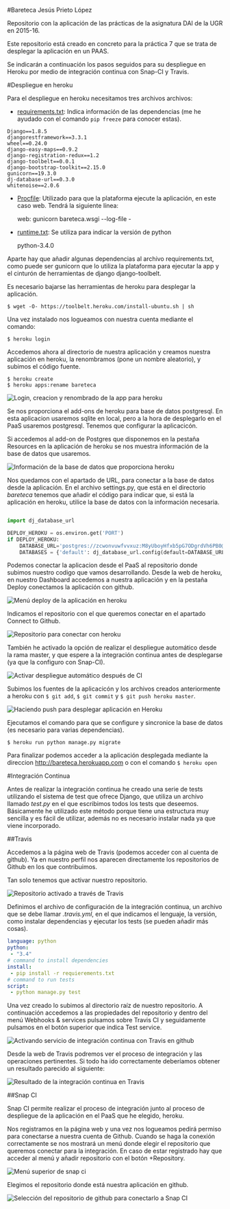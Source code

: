 #Bareteca
Jesús Prieto López

Repositorio con la aplicación de las prácticas de la asignatura DAI de la UGR en 2015-16.

Este repositorio está creado en concreto para la práctica 7 que se trata de desplegar la aplicación en un PAAS.

Se indicarán a continuación los pasos seguidos para su despliegue en Heroku por medio de integración continua con Snap-CI y Travis.

#Despliegue en heroku

Para el despliegue en heroku necesitamos tres archivos archivos:

- [requirements.txt](https://github.com/JesGor/bareteca/blob/master/requirements.txt): Indica información de las dependencias (me he ayudado con el comando `pip freeze` para conocer estas). 

```
Django==1.8.5
djangorestframework==3.3.1
wheel==0.24.0
django-easy-maps==0.9.2
django-registration-redux==1.2
django-toolbelt==0.0.1
django-bootstrap-toolkit==2.15.0
gunicorn==19.3.0
dj-database-url==0.3.0
whitenoise==2.0.6
```

- [Procfile](https://github.com/JesGor/bareteca/blob/master/Procfile): Utilizado para que la plataforma ejecute la aplicación, en este caso web. Tendrá la siguiente línea:

	web: gunicorn bareteca.wsgi --log-file -

- [runtime.txt](https://github.com/JesGor/bareteca/blob/master/runtime.txt): Se utiliza para indicar la versión de python

	python-3.4.0

Aparte hay que añadir algunas dependencias al archivo requirements.txt, como puede ser gunicorn que lo utiliza la plataforma para ejecutar la app y el cinturón de herramientas de django django-toolbelt. 

Es necesario bajarse las herramientas de heroku para desplegar la aplicación.

`$ wget -O- https://toolbelt.heroku.com/install-ubuntu.sh | sh`

Una vez instalado nos logueamos con nuestra cuenta mediante el comando:

`$ heroku login`

Accedemos ahora al directorio de nuestra aplicación y creamos nuestra aplicación en heroku, la renombramos (pone un nombre aleatorio), y subimos el código fuente.

	$ heroku create
	$ heroku apps:rename bareteca

![Login, creacion y renombrado de la app para heroku](cap11)

Se nos proporciona el add-ons de heroku para base de datos postgresql. En esta aplicacion usaremos sqlite en local, pero a la hora de desplegarlo en el PaaS usaremos postgresql. Tenemos que configurar la aplicacicón.

Si accedemos al add-on de Postgres que disponemos en la pestaña Resources en la aplicación de heroku se nos muestra información de la base de datos que usaremos.

![Información de la base de datos que proporciona heroku](cap12)

Nos quedamos con el apartado de URL, para conectar a la base de datos desde la aplicación. En el archivo settings.py, que está en el directorio *bareteca* tenemos que añadir el código para indicar que, si está la aplicación en heroku, utilice la base de datos con la información necesaria. 

```python

import dj_database_url

DEPLOY_HEROKU = os.environ.get('PORT')
if DEPLOY_HEROKU:
    DATABASE_URL='postgres://zcwonvuwfvvxuz:M8yUboyHfxb5pG7ODgrdVh6PB0@ec2-107-20-222-114.compute-1.amazonaws.com:5432/d8o5mrbg8eealv'
    DATABASES = {'default': dj_database_url.config(default=DATABASE_URL)}
```

Podemos conectar la aplicacion desde el PaaS al repositorio donde subimos nuestro codigo que vamos desarrollando. Desde la web de heroku, en nuestro Dashboard accedemos a nuestra aplicación y en la pestaña Deploy conectamos la aplicación con github.

![Menú deploy de la aplicación en heroku](cap13)

Indicamos el repositorio con el que queremos conectar en el apartado Connect to Github.

![Repositorio para conectar con heroku](cap14)

También he activado la opción de realizar el despliegue automático desde la rama master, y que espere a la integración continua antes de desplegarse (ya que la configuro con Snap-CI).

![Activar despliegue automático después de CI](http://i1175.photobucket.com/albums/r628/jesusgorillo/cap16_zpslfn0szm2.png)

Subimos los fuentes de la aplicacicón y los archivos creados anteriormente a heroku con `$ git add`, `$ git commit` y `$ git push heroku master`.

![Haciendo push para desplegar aplicación en Heroku](cap15)

Ejecutamos el comando para que se configure y sincronice la base de datos (es necesario para varias dependencias).

`$ heroku run python manage.py migrate`

Para finalizar podemos acceder a la aplicación desplegada mediante la direccion http://bareteca.herokuapp.com o con el comando `$ heroku open`


#Integración Continua

Antes de realizar la integración continua he creado una serie de tests utilizando el sistema de test que ofrece Django, que utiliza un archivo llamado *test.py* en el que escribimos todos los tests que deseemos. Básicamente he utilizado este método porque tiene una estructura muy sencilla y es fácil de utilizar, además no es necesario instalar nada ya que viene incorporado.

##Travis

Accedemos a la página web de Travis (podemos acceder con al cuenta de github). Ya en nuestro perfil nos aparecen directamente los repositorios de Github en los que contribuimos.

Tan solo tenemos que activar nuestro repositorio.

![Repositorio activado a través de Travis](cap1)

Definimos el archivo de configuración de la integración continua,  un archivo que se debe llamar *.travis.yml*, en el que indicamos el lenguaje, la versión, como instalar dependencias y ejecutar los tests (se pueden añadir más cosas).

```yml
language: python
python:
 - "3.4"
# command to install dependencies
install:
 - pip install -r requierements.txt
# command to run tests
script:
 - python manage.py test
```

Una vez creado lo subimos al directorio raíz de nuestro repositorio. A continuación accedemos a las propiedades del repositorio y dentro del menú Webhooks & services pulsamos sobre Travis CI y seguidamente pulsamos en el botón superior que indica Test service.

![Activando servicio de integración continua con Travis en github](cap2)

Desde la web de Travis podremos ver el proceso de integración y las operaciones pertinentes. Si todo ha ido correctamente deberíamos obtener un resultado parecido al siguiente:

![Resultado de la integración continua en Travis](cap3)

##Snap CI

Snap CI permite realizar el proceso de integración junto al proceso de despliegue de la aplicación en el PaaS que he elegido, heroku.

Nos registramos en la página web y una vez nos logueamos pedirá permiso para conectarse a nuestra cuenta de Github. Cuando se haga la conexión correctamente se nos mostrará un menú donde elegir el repositorio que queremos conectar para la integración. En caso de estar registrado hay que acceder al menú y añadir repositorio con el botón +Repository.

![Menú superior de snap ci](http://i1175.photobucket.com/albums/r628/jesusgorillo/cap6_zpscvtfvc6b.png)

Elegimos el repositorio donde está nuestra aplicación en github.

![Selección del repositorio de github para conectarlo a Snap CI](cap4)

